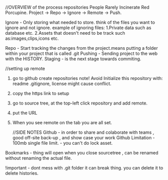 //OVERVIEW of the process repositories
People Rarely Incinerate Red Porcupine.
Project -> Repo -> Ignore -> Remote -> Push.

Ignore - Only storing what needed to store. think of the files you want to ignore and not ignore.
example of ignoring files:
1.Private data such as database etc.
2.Assets that doesn't need to be track such as:images,clips,icons etc.

Repo - Start tracking the changes from the project.means putting a folder within your project that is called .git
Pushing - Sending project to the web with the HISTORY.
Staging - is the next stage towards commiting.

//setting up remote

1.  go to github create repositories note! Avoid Initialize this repository with: readme .gitignore, license might cause conflict.
2.  copy the https link to setup
3.  go to source tree, at the top-left click repository and add remote.
4.  put the URL
5.  When you see remote on the tab you are all set.

    //SIDE NOTES
    Github - in order to share and colaborate with teams , good off-site back-up , and show case your work
    Github Limitation - 100mb single file limit. - you can't do lock asset.

Bookmarks - thing will open when you close sourcetree , can be renamed without renaming the actual file.

!important - dont mess with .git folder it can break thing. you can delete it to delete histories.
